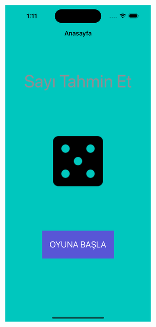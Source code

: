 <img src="https://raw.githubusercontent.com/mbaransen/Sayi-Tahmin-Et/main/Simulator%20Screenshot%20-%20iPhone%2014%20Pro%20-%202023-07-19%20at%2013.11.37.png" width="auto">
